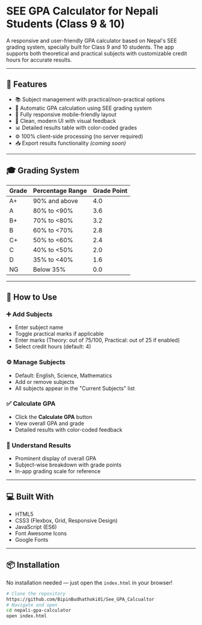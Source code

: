 # SEE GPA Calculator for Nepali Students (Class 9 & 10)


A responsive and user-friendly GPA calculator based on Nepal's SEE grading system, specially built for Class 9 and 10 students. The app supports both theoretical and practical subjects with customizable credit hours for accurate results.

---

## 🚀 Features

- 📚 Subject management with practical/non-practical options  
- 🧮 Automatic GPA calculation using SEE grading system  
- 📱 Fully responsive mobile-friendly layout  
- 🎨 Clean, modern UI with visual feedback  
- 📊 Detailed results table with color-coded grades  
- ⚙️ 100% client-side processing (no server required)  
- 📥 Export results functionality *(coming soon)*  

---

## 🎓 Grading System

| Grade | Percentage Range | Grade Point |
|-------|------------------|-------------|
| A+    | 90% and above    | 4.0         |
| A     | 80% to <90%      | 3.6         |
| B+    | 70% to <80%      | 3.2         |
| B     | 60% to <70%      | 2.8         |
| C+    | 50% to <60%      | 2.4         |
| C     | 40% to <50%      | 2.0         |
| D     | 35% to <40%      | 1.6         |
| NG    | Below 35%        | 0.0         |

---

## 📝 How to Use

### ➕ Add Subjects
- Enter subject name
- Toggle practical marks if applicable
- Enter marks (Theory: out of 75/100, Practical: out of 25 if enabled)
- Select credit hours (default: 4)

### ⚙️ Manage Subjects
- Default: English, Science, Mathematics
- Add or remove subjects
- All subjects appear in the "Current Subjects" list

### ✅ Calculate GPA
- Click the **Calculate GPA** button
- View overall GPA and grade
- Detailed results with color-coded feedback

### 📖 Understand Results
- Prominent display of overall GPA
- Subject-wise breakdown with grade points
- In-app grading scale for reference

---

## 💻 Built With

- HTML5  
- CSS3 (Flexbox, Grid, Responsive Design)  
- JavaScript (ES6)  
- Font Awesome Icons  
- Google Fonts  

---

## 📦 Installation

No installation needed — just open the `index.html` in your browser!

```bash
# Clone the repository
https://github.com/BipinBudhathoki01/See_GPA_Calcualtor
# Navigate and open
cd nepali-gpa-calculator
open index.html
